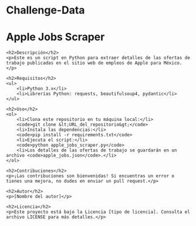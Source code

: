 # Challenge-Data
<!DOCTYPE html>
<html lang="en">
<head>
    <meta charset="UTF-8">
    <meta name="viewport" content="width=device-width, initial-scale=1.0">
    <title>Apple Jobs Scraper</title>
</head>
<body>
    <h1>Apple Jobs Scraper</h1>

    <h2>Descripción</h2>
    <p>Este es un script en Python para extraer detalles de las ofertas de trabajo publicadas en el sitio web de empleos de Apple para México.</p>

    <h2>Requisitos</h2>
    <ul>
        <li>Python 3.x</li>
        <li>Librerías Python: requests, beautifulsoup4, pydantic</li>
    </ul>

    <h2>Uso</h2>
    <ol>
        <li>Clona este repositorio en tu máquina local:</li>
        <code>git clone &lt;URL_del_repositorio&gt;</code>
        <li>Instala las dependencias:</li>
        <code>pip install -r requirements.txt</code>
        <li>Ejecuta el script:</li>
        <code>python apple_jobs_scraper.py</code>
        <li>Los detalles de las ofertas de trabajo se guardarán en un archivo <code>apple_jobs.json</code>.</li>
    </ol>

    <h2>Contribuciones</h2>
    <p>¡Las contribuciones son bienvenidas! Si encuentras un error o tienes una mejora, no dudes en enviar un pull request.</p>

    <h2>Autor</h2>
    <p>[Nombre del autor]</p>

    <h2>Licencia</h2>
    <p>Este proyecto está bajo la Licencia [tipo de licencia]. Consulta el archivo LICENSE para más detalles.</p>
</body>
</html>
